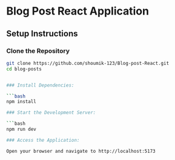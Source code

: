 
# Blog Post React Application

## Setup Instructions

### Clone the Repository

```bash
git clone https://github.com/shoumik-123/Blog-post-React.git
cd blog-posts


### Install Dependencies:

```bash
npm install

### Start the Development Server:

```bash
npm run dev

### Access the Application:

Open your browser and navigate to http://localhost:5173
